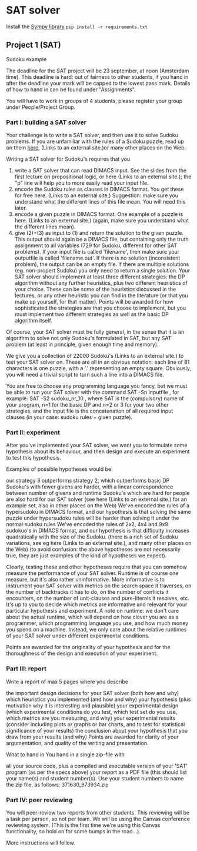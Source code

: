 # SAT solver
Install the [Sympy library](https://docs.sympy.org)
`pip install -r requirements.txt`

## Project 1 (SAT)
Sudoku example

The deadline for the SAT project will be 23 september, at noon (Amsterdam time). This deadline is hard: out of fairness to other students, if you hand in after the deadline your mark will be capped to the lowest pass mark. Details of how to hand in can be found under "Assignments".

You will have to work in groups of 4 students, please register your group under People/Project Group.

### Part I: building a SAT solver
Your challenge is to write a SAT solver, and then use it to solve Sudoku problems. If you are unfamiliar with the rules of a Sudoku puzzle, read up on them [here](https://logic.pdmi.ras.ru/~basolver/dimacs.html),  (Links to an external site.)or many other places on the Web.

Writing a SAT solver for Sudoku's requires that you

1. write a SAT solver that can read DIMACS input. See the slides from the first lecture on propositional logic, or here (Links to an external site.); the "p" line will help you to more easily read your input file. 
2. encode the Sudoku rules as clauses in DIMACS format. You get these for free here. (Links to an external site.)
Suggestion: make sure you understand what the different lines of this file mean. You will need this later. 
3. encode a given puzzle in DIMACS format. One example of a puzzle is here.  (Links to an external site.)
(again, make sure you understand what the different lines mean).
4. give (2)+(3) as input to (1) and return the solution to the given puzzle. 
This output should again be a DIMACS file, but containing only the truth assignment to all variables (729 for Sudoku, different for other SAT problems). If your input file is called 'filename', then make sure your outputfile is called 'filename.out'. If there is no solution (inconsistent problem), the output can be an empty file. If there are multiple solutions (eg. non-propert Sudoku) you only need to return a single solution.
Your SAT solver should implement at least three different strategies: the DP algorithm without any further heuristics, plus two different heuristics of your choice. These can be some of the heuristics discussed in the lectures, or any other heuristic you can find in the literature (or that you make up yourself, for that matter). Points will be awarded for how sophisticated the strategies are that you choose to implement, but you must implement two different strategies as well as the basic DP algorithm itself.

 Of course, your SAT solver must be fully general, in the sense that it is an algorithm to solve not only Sudoku's formulated in SAT, but any SAT problem (at least in principle, given enough time and memory).

We give you a collection of 22000 Sudoku's (Links to an external site.) to test your SAT solver on. These are all in an obvious notation: each line of 81 characters is one puzzle, with a '.' representing an empty square. Obviously, you will need a trivial script to turn such a line into a DIMACS file. 

You are free to choose any programming language you fancy, but we must be able to run your SAT solver with the command SAT -Sn inputfile , for example: SAT -S2 sudoku_nr_10 , where SAT is the (compulsory) name of your program, n=1 for the basic DP and n=2 or 3 for your two other strategies, and the input file is the concatenation of all required input clauses (in your case: sudoku rules + given puzzle). 

### Part II: experiment
After you've implemented your SAT solver, we want you to formulate some hypothesis about its behaviour, and then design and execute an experiment to test this hypothesis. 

Examples of possible hypotheses would be:

our strategy 3 outperforms strategy 2, which outperforms basic DP
Sudoku's with fewer givens are harder, with a linear correspondence between number of givens and runtime
Sudoku's which are hard for people are also hard for our SAT solver
(see here (Links to an external site.) for an example set, also in other places on the Web)
We've encoded the rules of a hypersudoku in DIMACS format, and our hypothesis is that solving the same puzzle under hypersudoku rules will be harder than solving it under the normal sudoku rules
We've encoded the rules of 2x2, 4x4 and 9x9 sudokuo's in DIMACS format, and our hypothesis is that difficulty increases quadratically with the size of the Sudoku. 
(there is a rich set of Sudoku variations, see eg here (Links to an external site.), and many other places on the Web)
(to avoid confusion: the above hypotheses are not necessarily true, they are just examples of the kind of hypotheses we expect).

Clearly, testing these and other hypotheses require that you can somehow measure the performance of your SAT solver. Runtime is of course one measure, but it's also rather uninformative. More informative is to instrument your SAT solver with metrics on the search space it traverses, on the number of backtracks it has to do, on the number of conflicts it encounters, on the number of unit-clauses and pure-literals it resolves, etc. It's up to you to decide which metrics are informative and relevant for your particular hypothesis and experiment. 
A note on runtime: we don't care about the actual runtime, which will depend on how clever you are as a programmer, which programming language you use, and how much money you spend on a machine. Instead, we only care about the relative runtimes of your SAT solver under different experimental conditions. 

Points are awarded for the originality of your hypothesis and for the thoroughness of the design and execution of your experiment. 

### Part III: report
Write a report of max 5 pages where you describe

the important design decisions for your SAT solver (both how and why)
which heuristics you implemented (and how and why)
your hypothesis (plus motivation why it is interesting and plausible)
your experimental design (which experimental conditions do you test, which test set do you use, which metrics are you measuring, and why)
your experimental results (consider including plots or graphs or bar charts, and to test for statistical significance of your results)
the conclusion about your hypothesis that you draw from your results (and why) 
Points are awarded for clarity of your argumentation, and quality of the writing and presentation. 

What to hand in
You hand in a single zip-file with 

all your source code, plus a compiled and executable version of your 'SAT' program (as per the specs above)
your report as a PDF file (this should list your name(s) and student number(s).
Use your student numbers to name the zip file, as follows: 371630_973934.zip

### Part IV: peer reviewing
You will peer-review two reports from other students. This reviewing will be a task per person, so not per team. We will be using the Canvas conference reviewing system. (This is the first time we're using this Canvas functionality, so hold on for some bumps in the road...).

More instructions will follow.
